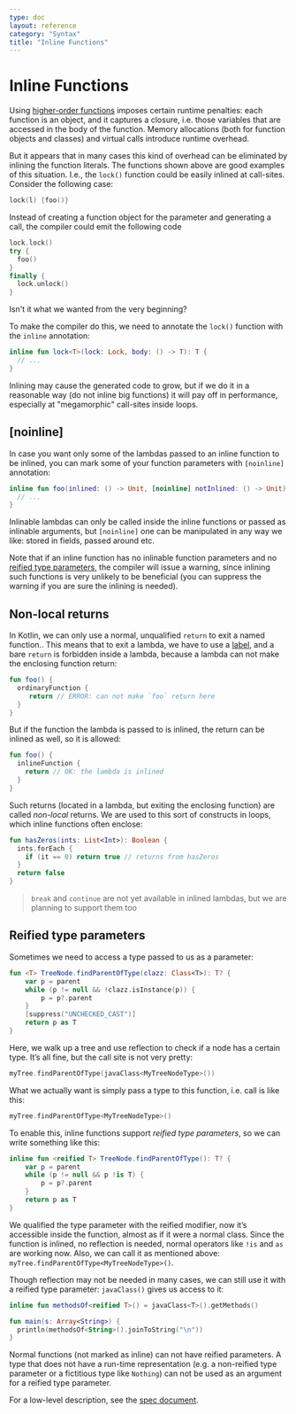 ```yaml
---
type: doc
layout: reference
category: "Syntax"
title: "Inline Functions"
---
```


# Inline Functions

Using [higher-order functions](lambdas.html) imposes certain runtime penalties: each function is an object, and it captures a closure,
i.e. those variables that are accessed in the body of the function.
Memory allocations (both for function objects and classes) and virtual calls introduce runtime overhead.

But it appears that in many cases this kind of overhead can be eliminated by inlining the function literals.
The functions shown above are good examples of this situation. I.e., the `lock()` function could be easily inlined at call-sites.
Consider the following case:

``` kotlin
lock(l) {foo()}
```

Instead of creating a function object for the parameter and generating a call, the compiler could emit the following code

``` kotlin
lock.lock()
try {
  foo()
}
finally {
  lock.unlock()
}
```

Isn't it what we wanted from the very beginning?

To make the compiler do this, we need to annotate the `lock()` function with the `inline` annotation:

``` kotlin
inline fun lock<T>(lock: Lock, body: () -> T): T {
  // ...
}
```

Inlining may cause the generated code to grow, but if we do it in a reasonable way (do not inline big functions)
it will pay off in performance, especially at "megamorphic" call-sites inside loops.

## \[noinline\]

In case you want only some of the lambdas passed to an inline function to be inlined, you can mark some of your function
parameters with `[noinline]` annotation:

``` kotlin
inline fun foo(inlined: () -> Unit, [noinline] notInlined: () -> Unit) {
  // ...
}
```

Inlinable lambdas can only be called inside the inline functions or passed as inlinable arguments,
but `[noinline]` one can be manipulated in any way we like: stored in fields, passed around etc.

Note that if an inline function has no inlinable function parameters and no
[reified type parameters](#reified-type-parameters), the compiler will issue a warning, since inlining such functions is
 very unlikely to be beneficial (you can suppress the warning if you are sure the inlining is needed).

## Non-local returns

In Kotlin, we can only use a normal, unqualified `return` to exit a named function..
This means that to exit a lambda, we have to use a [label](returns.html#return-at-labels), and a bare `return` is forbidden
inside a lambda, because a lambda can not make the enclosing function return:

``` kotlin
fun foo() {
  ordinaryFunction {
     return // ERROR: can not make `foo` return here
  }
}
```

But if the function the lambda is passed to is inlined, the return can be inlined as well, so it is allowed:

``` kotlin
fun foo() {
  inlineFunction {
    return // OK: the lambda is inlined
  }
}
```

Such returns (located in a lambda, but exiting the enclosing function) are called *non-local* returns. We are used to
this sort of constructs in loops, which inline functions often enclose:

``` kotlin
fun hasZeros(ints: List<Int>): Boolean {
  ints.forEach {
    if (it == 0) return true // returns from hasZeros
  }
  return false
}
```

> `break` and `continue` are not yet available in inlined lambdas, but we are planning to support them too

## Reified type parameters

Sometimes we need to access a type passed to us as a parameter:

``` kotlin
fun <T> TreeNode.findParentOfType(clazz: Class<T>): T? {
    var p = parent
    while (p != null && !clazz.isInstance(p)) {
        p = p?.parent
    }
    [suppress("UNCHECKED_CAST")]
    return p as T
}
```

Here, we walk up a tree and use reflection to check if a node has a certain type.
It’s all fine, but the call site is not very pretty:

``` kotlin
myTree.findParentOfType(javaClass<MyTreeNodeType>())
```

What we actually want is simply pass a type to this function, i.e. call is like this:

``` kotlin
myTree.findParentOfType<MyTreeNodeType>()
```

To enable this, inline functions support *reified type parameters*, so we can write something like this:

``` kotlin
inline fun <reified T> TreeNode.findParentOfType(): T? {
    var p = parent
    while (p != null && p !is T) {
        p = p?.parent
    }
    return p as T
}
```

We qualified the type parameter with the reified modifier, now it’s accessible inside the function,
almost as if it were a normal class. Since the function is inlined, no reflection is needed, normal operators like `!is`
and `as` are working now. Also, we can call it as mentioned above: `myTree.findParentOfType<MyTreeNodeType>()`.

Though reflection may not be needed in many cases, we can still use it with a reified type parameter: `javaClass()` gives us access to it:

``` kotlin
inline fun methodsOf<reified T>() = javaClass<T>().getMethods()

fun main(s: Array<String>) {
  println(methodsOf<String>().joinToString("\n"))
}
```

Normal functions (not marked as inline) can not have reified parameters.
A type that does not have a run-time representation (e.g. a non-reified type parameter or a fictitious type like `Nothing`)
can not be used as an argument for a reified type parameter.

For a low-level description, see the [spec document](https://github.com/JetBrains/kotlin/blob/master/spec-docs/reified-type-parameters.md).
